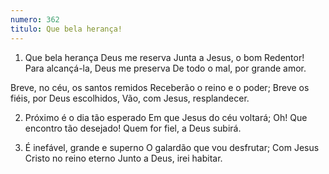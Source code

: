 ```yaml
---
numero: 362
titulo: Que bela herança!
---
```

1. Que bela herança Deus me reserva
Junta a Jesus, o bom Redentor!
Para alcançá-la, Deus me preserva
De todo o mal, por grande amor.

Breve, no céu, os santos remidos
Receberão o reino e o poder;
Breve os fiéis, por Deus escolhidos,
Vão, com Jesus, resplandecer.

2. Próximo é o dia tão esperado
Em que Jesus do céu voltará;
Oh! Que encontro tão desejado!
Quem for fiel, a Deus subirá.

3. É inefável, grande e superno
O galardão que vou desfrutar;
Com Jesus Cristo no reino eterno
Junto a Deus, irei habitar.
